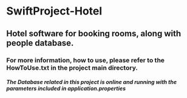 # SwiftProject-Hotel
## Hotel software for booking rooms, along with people database.
### For more information, how to use, please refer to the HowToUse.txt in the project main directory.
#### *****The Database related in this project is online and running with the parameters included in application.properties*****
